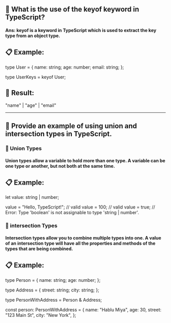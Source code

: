 ## 🔑 What is the use of the keyof keyword in TypeScript?
#### Ans: keyof is a keyword in TypeScript which is used to extract the key type from an object type.
## 📋 Example:
type User = {
  name: string;
  age: number;
  email: string;
};

type UserKeys = keyof User;

## 📝 Result:
"name" | "age" | "email"


---



## 🔑  Provide an example of using union and intersection types in TypeScript.

### 🔗 Union Types

#### Union types allow a variable to hold more than one type. A variable can be one type or another, but not both at the same time.

## 📋 Example:
let value: string | number;

value = "Hello, TypeScript!"; // valid
value = 100;                   // valid
value = true;                  // Error: Type 'boolean' is not assignable to type 'string | number'.


### 🔗  intersection  Types

#### Intersection types allow you to combine multiple types into one. A value of an intersection type will have all the properties and methods of the types that are being combined.

## 📋 Example:
type Person = {
  name: string;
  age: number;
};

type Address = {
  street: string;
  city: string;
};

type PersonWithAddress = Person & Address;

const person: PersonWithAddress = {
  name: "Hablu Miya",
  age: 30,
  street: "123 Main St",
  city: "New York",
};








